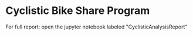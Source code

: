 # Cyclistic Bike Share Program

For full report: open the jupyter notebook labeled "CyclisticAnalysisReport" 
